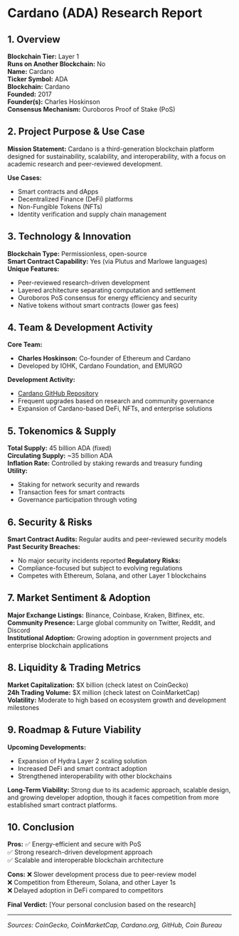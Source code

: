 # Cardano (ADA) Research Report

## 1. Overview
**Blockchain Tier:** Layer 1  
**Runs on Another Blockchain:** No  
**Name:** Cardano  
**Ticker Symbol:** ADA  
**Blockchain:** Cardano  
**Founded:** 2017  
**Founder(s):** Charles Hoskinson  
**Consensus Mechanism:** Ouroboros Proof of Stake (PoS)  

## 2. Project Purpose & Use Case
**Mission Statement:** 
Cardano is a third-generation blockchain platform designed for sustainability, scalability, and interoperability, with a focus on academic research and peer-reviewed development.

**Use Cases:**
- Smart contracts and dApps
- Decentralized Finance (DeFi) platforms
- Non-Fungible Tokens (NFTs)
- Identity verification and supply chain management

## 3. Technology & Innovation
**Blockchain Type:** Permissionless, open-source  
**Smart Contract Capability:** Yes (via Plutus and Marlowe languages)  
**Unique Features:**
- Peer-reviewed research-driven development
- Layered architecture separating computation and settlement
- Ouroboros PoS consensus for energy efficiency and security
- Native tokens without smart contracts (lower gas fees)

## 4. Team & Development Activity
**Core Team:**
- **Charles Hoskinson:** Co-founder of Ethereum and Cardano
- Developed by IOHK, Cardano Foundation, and EMURGO

**Development Activity:**
- [Cardano GitHub Repository](https://github.com/input-output-hk/cardano-node)
- Frequent upgrades based on research and community governance
- Expansion of Cardano-based DeFi, NFTs, and enterprise solutions

## 5. Tokenomics & Supply
**Total Supply:** 45 billion ADA (fixed)  
**Circulating Supply:** ~35 billion ADA  
**Inflation Rate:** Controlled by staking rewards and treasury funding  
**Utility:**
- Staking for network security and rewards
- Transaction fees for smart contracts
- Governance participation through voting

## 6. Security & Risks
**Smart Contract Audits:** Regular audits and peer-reviewed security models  
**Past Security Breaches:**
- No major security incidents reported
**Regulatory Risks:**
- Compliance-focused but subject to evolving regulations
- Competes with Ethereum, Solana, and other Layer 1 blockchains

## 7. Market Sentiment & Adoption
**Major Exchange Listings:** Binance, Coinbase, Kraken, Bitfinex, etc.  
**Community Presence:** Large global community on Twitter, Reddit, and Discord  
**Institutional Adoption:** Growing adoption in government projects and enterprise blockchain applications

## 8. Liquidity & Trading Metrics
**Market Capitalization:** $X billion (check latest on CoinGecko)  
**24h Trading Volume:** $X million (check latest on CoinMarketCap)  
**Volatility:** Moderate to high based on ecosystem growth and development milestones

## 9. Roadmap & Future Viability
**Upcoming Developments:**
- Expansion of Hydra Layer 2 scaling solution
- Increased DeFi and smart contract adoption
- Strengthened interoperability with other blockchains

**Long-Term Viability:** Strong due to its academic approach, scalable design, and growing developer adoption, though it faces competition from more established smart contract platforms.

## 10. Conclusion
**Pros:**
✅ Energy-efficient and secure with PoS  
✅ Strong research-driven development approach  
✅ Scalable and interoperable blockchain architecture  

**Cons:**
❌ Slower development process due to peer-review model  
❌ Competition from Ethereum, Solana, and other Layer 1s  
❌ Delayed adoption in DeFi compared to competitors  

**Final Verdict:** [Your personal conclusion based on the research]

---

*Sources: CoinGecko, CoinMarketCap, Cardano.org, GitHub, Coin Bureau*
